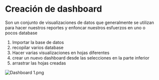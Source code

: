 # Creación de dashboard

Son un conjunto de visualizaciones de datos que generalmente se utilizan para hacer nuestros reportes y enfoncar nuestros esfuerzos en uno o pocos database

1. Importar la base de datos
2. recopilar varios database
3. Hacer varias visualizaciones en hojas diferentes
4. crear un nuevo dashboard desde las selecciones en la parte inferior
5. arrastrar las hojas creadas

![Dashboard 1.png](https://static.platzi.com/media/user_upload/Dashboard%201-01dcb014-30c8-4a8d-ae40-34adcd8747f0.jpg)